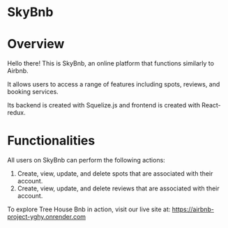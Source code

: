 # SkyBnb

# Overview

Hello there! This is SkyBnb, an online platform that functions similarly to Airbnb.

It allows users to access a range of features including spots, reviews, and booking services.

Its backend is created with Squelize.js and frontend is created with React-redux.

# Functionalities 

All users on SkyBnb can perform the following actions:

1. Create, view, update, and delete spots that are associated with their account.
2. Create, view, update, and delete reviews that are associated with their account.

To explore Tree House Bnb in action, visit our live site at: https://airbnb-project-yghy.onrender.com